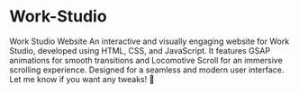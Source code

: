# Work-Studio
Work Studio Website 
An interactive and visually engaging website for Work Studio, developed using HTML, CSS, and JavaScript. It features GSAP animations for smooth transitions and Locomotive Scroll for an immersive scrolling experience. Designed for a seamless and modern user interface. 
Let me know if you want any tweaks! 🚀
